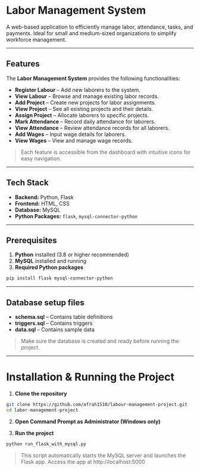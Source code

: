 # Labor Management System

A web-based application to efficiently manage labor, attendance, tasks, and payments. Ideal for small and medium-sized organizations to simplify workforce management.  

---

## Features

The **Labor Management System** provides the following functionalities:

- **Register Labour** – Add new laborers to the system.
- **View Labour** – Browse and manage existing labor records.
- **Add Project** – Create new projects for labor assignments.
- **View Project** – See all existing projects and their details.
- **Assign Project** – Allocate laborers to specific projects.
- **Mark Attendance** – Record daily attendance for laborers.
- **View Attendance** – Review attendance records for all laborers.
- **Add Wages** – Input wage details for laborers.
- **View Wages** – View and manage wage records.

> Each feature is accessible from the dashboard with intuitive icons for easy navigation.
 

---

## Tech Stack

- **Backend:** Python, Flask  
- **Frontend:** HTML, CSS
- **Database:** MySQL  
- **Python Packages:** `flask`, `mysql-connector-python`  

---

## Prerequisites

1. **Python** installed (3.8 or higher recommended)  
2. **MySQL** installed and running  
3. **Required Python packages**

```bash
pip install flask mysql-connector-python
```

---

## Database setup files

- **schema.sql** – Contains table definitions
- **triggers.sql** – Contains triggers
- **data.sql** – Contains sample data

> Make sure the database is created and ready before running the project.

---

# Installation & Running the Project

1. **Clone the repository**
```bash
git clone https://github.com/afrah1510/labour-management-project.git
cd labor-management-project
```

2. **Open Command Prompt as Administrator (Windows only)**

3. **Run the project**
```bash
python run_flask_with_mysql.py
```
> This script automatically starts the MySQL server and launches the Flask app.
> Access the app at http://localhost:5000
